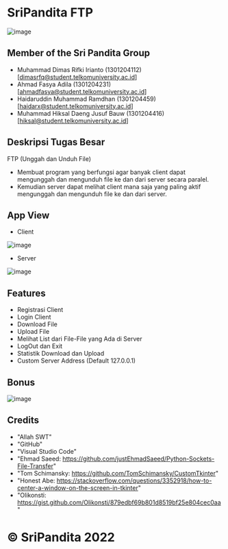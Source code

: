 # **SriPandita FTP**

<!-- ## SriPanditaFTP Logo -->
![image](https://user-images.githubusercontent.com/49301219/210217612-4802bf5f-02d3-45cb-81e4-c6d35947355c.png)

## Member of the Sri Pandita Group
- Muhammad Dimas Rifki Irianto      (1301204112) [dimasrfq@student.telkomuniversity.ac.id]
- Ahmad Fasya Adila                 (1301204231) [ahmadfasya@student.telkomuniversity.ac.id]
- Haidaruddin Muhammad Ramdhan      (1301204459) [haidarx@student.telkomuniversity.ac.id]
- Muhammad Hiksal Daeng Jusuf Bauw  (1301204416) [hiksal@student.telkomuniversity.ac.id]

## Deskripsi Tugas Besar
FTP (Unggah dan Unduh File)
- Membuat program yang berfungsi agar banyak client dapat mengunggah dan mengunduh file ke dan dari server secara paralel.
- Kemudian server dapat melihat client mana saja yang paling aktif mengunggah dan mengunduh file ke dan dari server.  

## App View
- Client

![image](https://user-images.githubusercontent.com/49301219/210217581-dc1c8dd0-628f-4924-9912-dd4fedb60e09.png)

- Server

![image](https://user-images.githubusercontent.com/49301219/210217565-167f4918-4b33-4132-a08f-a5a3a44d826a.png)

## Features

- Registrasi Client
- Login Client
- Download File
- Upload File
- Melihat List dari File-File yang Ada di Server
- LogOut dan Exit
- Statistik Download dan Upload
- Custom Server Address (Default 127.0.0.1)

## Bonus
![image](https://user-images.githubusercontent.com/49301219/210217552-5df92b08-d5c2-4314-bba0-09ddc7ba5254.png)


## Credits
- "Allah SWT"
- "GitHub"
- "Visual Studio Code"
- "Ehmad Saeed: https://github.com/justEhmadSaeed/Python-Sockets-File-Transfer"
- "Tom Schimansky: https://github.com/TomSchimansky/CustomTkinter"
- "Honest Abe: https://stackoverflow.com/questions/3352918/how-to-center-a-window-on-the-screen-in-tkinter"
- "Olikonsti: https://gist.github.com/Olikonsti/879edbf69b801d8519bf25e804cec0aa"

# **© SriPandita 2022**
